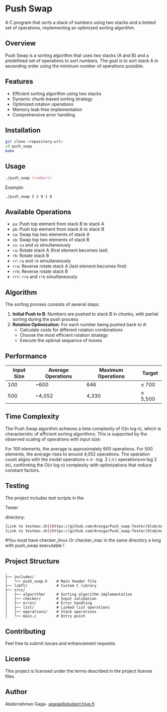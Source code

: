 # Push Swap

A C program that sorts a stack of numbers using two stacks and a limited set of operations, implementing an optimized sorting algorithm.

## Overview

Push Swap is a sorting algorithm that uses two stacks (A and B) and a predefined set of operations to sort numbers. The goal is to sort stack A in ascending order using the minimum number of operations possible.

## Features

- Efficient sorting algorithm using two stacks
- Dynamic chunk-based sorting strategy
- Optimized rotation operations
- Memory leak-free implementation
- Comprehensive error handling

## Installation

```bash
git clone <repository-url>
cd push_swap
make
```

## Usage

```bash
./push_swap [numbers]
```

Example:
```bash
./push_swap 5 2 9 1 8
```

## Available Operations

- `pa`: Push top element from stack B to stack A
- `pb`: Push top element from stack A to stack B
- `sa`: Swap top two elements of stack A
- `sb`: Swap top two elements of stack B
- `ss`: `sa` and `sb` simultaneously
- `ra`: Rotate stack A (first element becomes last)
- `rb`: Rotate stack B
- `rr`: `ra` and `rb` simultaneously
- `rra`: Reverse rotate stack A (last element becomes first)
- `rrb`: Reverse rotate stack B
- `rrr`: `rra` and `rrb` simultaneously

## Algorithm

The sorting process consists of several steps:

1. **Initial Push to B**: Numbers are pushed to stack B in chunks, with partial sorting during the push process
2. **Rotation Optimization**: For each number being pushed back to A:
   - Calculate costs for different rotation combinations
   - Choose the most efficient rotation strategy
   - Execute the optimal sequence of moves

## Performance

| Input Size | Average Operations | Maximum Operations | Target |
|---|---|---|---|
| 100 | ~600 | 646 | ≤ 700 |
| 500 | ~4,052 | 4,330 | ≤ 5,500 |


## Time Complexity

The Push Swap algorithm achieves a time complexity of O(n log n), which is characteristic of efficient sorting algorithms. This is supported by the observed scaling of operations with input size:

For 100 elements, the average is approximately 600 operations.
For 500 elements, the average rises to around 4,052 operations.
The operation count aligns with the model 
operations
≈
𝑛
⋅
log
⁡
2
(
𝑛
)
operations≈n⋅log 
2
​
 (n), confirming the O(n log n) complexity with optimizations that reduce constant factors.


## Testing

The project includes test scripts in the 

Tester

 directory:
```bash
[Link to testmac.sh](https://github.com/Aresga/Push_swap-Tester/blob/main/testmac.sh)  # For testing on macOS
[Link to testmac.sh](https://github.com/Aresga/Push_swap-Tester/blob/main/testlinux.sh)  # For testing on linux
```
#You must have checker_linux Or checker_mac in the same directory a long with push_swap executable ! 

## Project Structure

```
.
├── includes/
│   └── push_swap.h    # Main header file
├── libft/             # Custom C library
├── srcs/
│   ├── algorithm/     # Sorting algorithm implementation
│   ├── checker/       # Input validation
│   ├── error/         # Error handling
│   ├── list/          # Linked list operations
│   ├── operations/    # Stack operations
│   └── main.c         # Entry point
```

## Contributing

Feel free to submit issues and enhancement requests.

## License

This project is licensed under the terms described in the project license files.

## Author

Abderrahman Gaga- agaga@student.hive.fi

